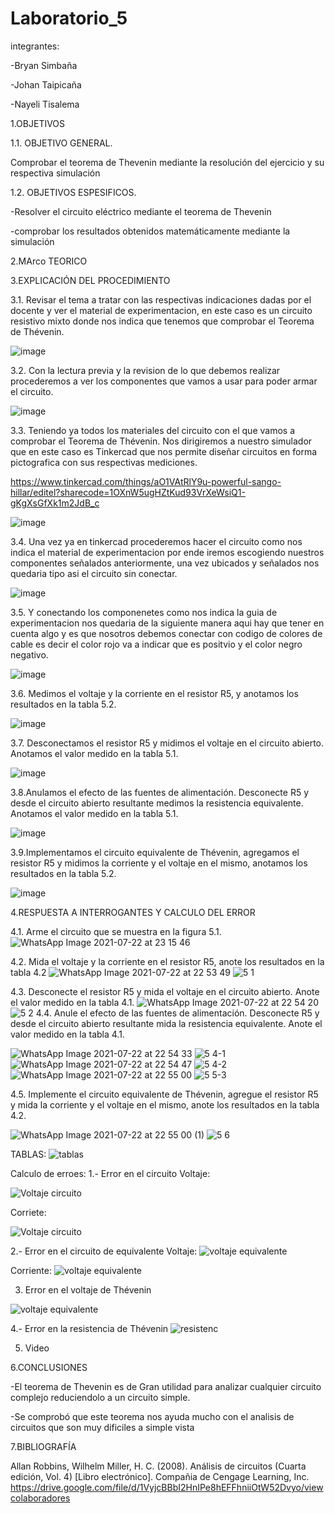 # Laboratorio_5

integrantes:

-Bryan Simbaña

-Johan Taipicaña

-Nayeli Tisalema

1.OBJETIVOS

1.1. OBJETIVO GENERAL.

Comprobar el teorema de Thevenin mediante la resolución del ejercicio y su respectiva simulación

1.2. OBJETIVOS ESPESIFICOS.

-Resolver el circuito eléctrico mediante el teorema de Thevenin

-comprobar los resultados obtenidos matemáticamente  mediante la simulación 

2.MArco TEORICO


3.EXPLICACIÓN DEL PROCEDIMIENTO

3.1. Revisar el tema a tratar con las respectivas indicaciones dadas por el docente y ver el material de experimentacion, en este caso es un circuito resistivo mixto donde nos indica que tenemos que comprobar el Teorema de Thévenin.

![image](https://user-images.githubusercontent.com/85320165/126723379-32317dd2-8ae0-4235-9201-c015df559c97.png)


3.2. Con la lectura previa y la revision de lo que debemos realizar procederemos a ver los  componentes que vamos a usar para poder armar el circuito.

![image](https://user-images.githubusercontent.com/85320165/126724073-d4f4805f-3281-4c67-bda7-9fb60c68aa65.png)

3.3. Teniendo ya todos los materiales del circuito con el que vamos a comprobar el Teorema de Thévenin. Nos dirigiremos a nuestro simulador que en este caso es Tinkercad que nos permite diseñar circuitos en forma pictografica con sus respectivas mediciones.

https://www.tinkercad.com/things/aO1VAtRlY9u-powerful-sango-hillar/editel?sharecode=1OXnW5ugHZtKud93VrXeWsiQ1-gKgXsGfXk1m2JdB_c

![image](https://user-images.githubusercontent.com/85320165/126724150-a40263df-fd94-4739-a446-f18433a1766f.png)


3.4. Una vez ya en tinkercad procederemos hacer el circuito como nos indica el material de experimentacion por ende iremos escogiendo nuestros componentes señalados anteriormente, una vez ubicados y señalados nos quedaria tipo asi el circuito sin conectar.

![image](https://user-images.githubusercontent.com/85320165/126724742-236706f0-e130-4b90-93c3-c5b4a1262d27.png)

3.5. Y conectando los componenetes como nos indica la guia de experimentacion nos quedaria de la siguiente manera aqui hay que tener en cuenta algo y es que nosotros debemos conectar con codigo de colores de cable es decir el color rojo va a indicar que es positvio y el color negro negativo.

![image](https://user-images.githubusercontent.com/85320165/126724397-dece593d-df43-4e6d-86a7-7ffff38f3a92.png)

3.6. Medimos el voltaje y la corriente en el resistor R5,  y anotamos los resultados en la tabla 5.2.

![image](https://user-images.githubusercontent.com/85320165/126726871-1a19970e-c1f0-47ac-9f23-94f3156cb84e.png)

3.7. Desconectamos el resistor R5 y midimos el voltaje en el circuito abierto. Anotamos el valor
medido en la tabla 5.1.

![image](https://user-images.githubusercontent.com/85320165/126726978-6dbbb41f-9e3f-4146-a4a9-9203b45eadf0.png)


3.8.Anulamos el efecto de las fuentes de alimentación. Desconecte R5 y desde el circuito
abierto resultante medimos la resistencia equivalente. Anotamos el valor medido en la tabla 5.1.

![image](https://user-images.githubusercontent.com/85320165/126727274-3ac91d4b-a448-4d26-b3d6-0bc303df6e9b.png)

3.9.Implementamos el circuito equivalente de Thévenin, agregamos el resistor R5 y midimos la
corriente y el voltaje en el mismo, anotamos los resultados en la tabla 5.2.

![image](https://user-images.githubusercontent.com/85320165/126733075-45d0c2e2-0b69-4ec3-9766-a097d937b9eb.png)

4.RESPUESTA A INTERROGANTES Y CALCULO DEL ERROR

4.1.	Arme el circuito que se muestra en la figura 5.1.
![WhatsApp Image 2021-07-22 at 23 15 46](https://user-images.githubusercontent.com/81887698/126736786-c8e9b504-4386-4759-88e6-d8dbfb325097.jpeg)


4.2.	Mida el voltaje y la corriente en el resistor R5, anote los resultados en la tabla 4.2
![WhatsApp Image 2021-07-22 at 22 53 49](https://user-images.githubusercontent.com/81887698/126736790-54c391e1-07f5-4909-8279-3f650b4b501e.jpeg)
![5 1](https://user-images.githubusercontent.com/81887698/126736805-c3f4e7d3-4c0a-4d05-a11b-9b923a81e4ff.PNG)

4.3.	Desconecte el resistor R5 y mida el voltaje en el circuito abierto. Anote el valor medido en la tabla 4.1.
  ![WhatsApp Image 2021-07-22 at 22 54 20](https://user-images.githubusercontent.com/81887698/126736912-7dadd326-7dd5-4768-90e9-e5888636988c.jpeg)
  ![5 2](https://user-images.githubusercontent.com/81887698/126736914-b6e02fb3-02fb-4d01-a109-9beed4a4d9b9.PNG)
4.4.	Anule el efecto de las fuentes de alimentación. Desconecte R5 y desde el circuito abierto resultante mida la resistencia equivalente. Anote el valor medido en la tabla 4.1.

![WhatsApp Image 2021-07-22 at 22 54 33](https://user-images.githubusercontent.com/81887698/126736982-4c452651-d918-4877-99ae-d4b1ab0d6e88.jpeg)
![5 4-1](https://user-images.githubusercontent.com/81887698/126736993-79539135-6aaa-4313-bc13-d5ce6e47c847.PNG)
![WhatsApp Image 2021-07-22 at 22 54 47](https://user-images.githubusercontent.com/81887698/126737074-33e03fcc-9930-4f8d-85bf-85fe498fe521.jpeg)
![5 4-2](https://user-images.githubusercontent.com/81887698/126737068-0aba75e2-e776-40e2-973e-f1954e9eec0a.PNG)
![WhatsApp Image 2021-07-22 at 22 55 00](https://user-images.githubusercontent.com/81887698/126737133-23a094be-f2e4-495c-b060-8a3120edc712.jpeg)
![5 5-3](https://user-images.githubusercontent.com/81887698/126737140-b1497c3c-2b46-464d-91d6-11b1e57457c3.PNG)

4.5.	Implemente el circuito equivalente de Thévenin, agregue el resistor R5 y mida la corriente y el voltaje en el mismo, anote los resultados en la tabla 4.2.

![WhatsApp Image 2021-07-22 at 22 55 00 (1)](https://user-images.githubusercontent.com/81887698/126737209-ffe281ad-4ef8-4f98-b6ba-4d7c8bbf264f.jpeg)
![5 6](https://user-images.githubusercontent.com/81887698/126737211-8ec9e4c9-3fa2-440b-bc52-06a8fe39289a.PNG)

TABLAS:
![tablas](https://user-images.githubusercontent.com/81887698/126737274-d028773c-c654-47df-a610-c0412e17a2bb.PNG)


Calculo de erroes:
1.- Error en el circuito 
Voltaje:

![Voltaje circuito](https://user-images.githubusercontent.com/81887698/126737352-d0a9b118-fd04-4a47-b947-269fe3defcdd.PNG)

Corriete:

![Voltaje circuito](https://user-images.githubusercontent.com/81887698/126737367-3a33b331-6425-4380-8443-8bbd7a3a7609.PNG)

2.- Error en el circuito de equivalente
Voltaje:
![voltaje equivalente](https://user-images.githubusercontent.com/81887698/126737417-bc0ac79b-98b6-4ebf-9924-cc08b7a8f5fa.PNG)

Corriente:
![voltaje equivalente](https://user-images.githubusercontent.com/81887698/126737419-6bed3d91-8c8c-4bf3-825c-8b5d416b9d74.PNG)

3. Error en el voltaje de Thévenin

![voltaje equivalente](https://user-images.githubusercontent.com/81887698/126737457-2a18693a-bfe2-4bd5-bbb8-69aa75955dab.PNG)

4.- Error en la resistencia de Thévenin
![resistenc](https://user-images.githubusercontent.com/81887698/126737506-2d11aa36-4bf2-48b1-83c9-040ba71848de.PNG)



5. Video 



6.CONCLUSIONES

-El teorema de Thevenin es de Gran utilidad para analizar cualquier circuito complejo reduciendolo a un circuito simple.

-Se comprobó que este teorema nos ayuda mucho con el analisis de circuitos que son muy dificiles a simple vista

7.BIBLIOGRAFÍA 

Allan Robbins, Wilhelm Miller, H. C. (2008). Análisis de circuitos (Cuarta edición, Vol. 4) [Libro electrónico]. Compañia de Cengage Learning, Inc. https://drive.google.com/file/d/1VyjcBBbI2HnIPe8hEFFhniiOtW52Dvyo/viewcolaboradores
